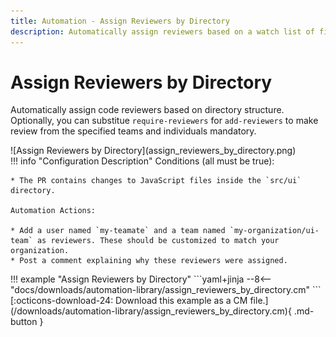 ```yaml
---
title: Automation - Assign Reviewers by Directory
description: Automatically assign reviewers based on a watch list of files and directories.
---
```

# Assign Reviewers by Directory

Automatically assign code reviewers based on directory structure. Optionally, you can substitue `require-reviewers` for `add-reviewers` to make review from the specified teams and individuals mandatory.

<div class="automationImage" style="align:right" markdown="1">
![Assign Reviewers by Directory](assign_reviewers_by_directory.png)
</div>
<div class="automationDescription" markdown="1">
!!! info "Configuration Description"
    Conditions (all must be true):

    * The PR contains changes to JavaScript files inside the `src/ui` directory.

    Automation Actions:

    * Add a user named `my-teamate` and a team named `my-organization/ui-team` as reviewers. These should be customized to match your organization.
    * Post a comment explaining why these reviewers were assigned.
</div>
<div class="automationExample" markdown="1">
!!! example "Assign Reviewers by Directory"
    ```yaml+jinja
    --8<-- "docs/downloads/automation-library/assign_reviewers_by_directory.cm"
    ```
    <div class="result" markdown>
      <span>
      [:octicons-download-24: Download this example as a CM file.](/downloads/automation-library/assign_reviewers_by_directory.cm){ .md-button }
      </span>
    </div>
</div>